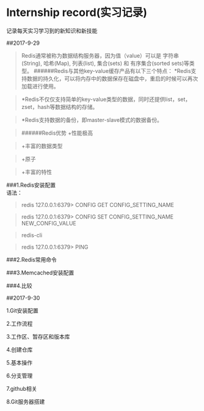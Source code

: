 ﻿# Internship record(实习记录)   

记录每天实习学习到的新知识和新技能   


##2017-9-29   

>Redis通常被称为数据结构服务器，因为值（value）可以是 字符串(String), 哈希(Map), 列表(list), 集合(sets) 和 有序集合(sorted sets)等类型。
>######Redis与其他key-value缓存产品有以下三个特点：
>*Redis支持数据的持久化，可以将内存中的数据保存在磁盘中，重启的时候可以再次加载进行使用。   

>*Redis不仅仅支持简单的key-value类型的数据，同时还提供list，set，zset，hash等数据结构的存储。   

>*Redis支持数据的备份，即master-slave模式的数据备份。    

>######Redis优势
>+性能极高   

>+丰富的数据类型   

>+原子   

>+丰富的特性   

###1.Redis安装配置   
语法：   
>redis 127.0.0.1:6379> CONFIG GET CONFIG_SETTING_NAME   

>redis 127.0.0.1:6379> CONFIG SET CONFIG_SETTING_NAME NEW_CONFIG_VALUE   

>redis-cli   

>redis 127.0.0.1:6379> PING   

>
>
>
>
>
###2.Redis常用命令   


###3.Memcached安装配置   

###4.比较   


##2017-9-30   

1.Git安装配置   

2.工作流程   

3.工作区、暂存区和版本库   

4.创建仓库   

5.基本操作   

6.分支管理   

7.github相关   

8.Git服务器搭建   

 